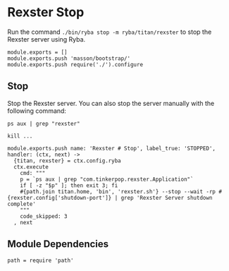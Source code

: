 
# Rexster Stop

Run the command `./bin/ryba stop -m ryba/titan/rexster` to stop the Rexster
server using Ryba.

    module.exports = []
    module.exports.push 'masson/bootstrap/'
    module.exports.push require('./').configure

## Stop

Stop the Rexster server. You can also stop the server manually with the
following command:

```
ps aux | grep "rexster"

kill ...
```

    module.exports.push name: 'Rexster # Stop', label_true: 'STOPPED', handler: (ctx, next) ->
      {titan, rexster} = ctx.config.ryba
      ctx.execute
        cmd: """
        p = `ps aux | grep "com.tinkerpop.rexster.Application"`
        if [ -z "$p" ]; then exit 3; fi
        #{path.join titan.home, 'bin', 'rexster.sh'} --stop --wait -rp #{rexster.config['shutdown-port']} | grep 'Rexster Server shutdown complete'
        """
        code_skipped: 3
      , next

## Module Dependencies

    path = require 'path'
